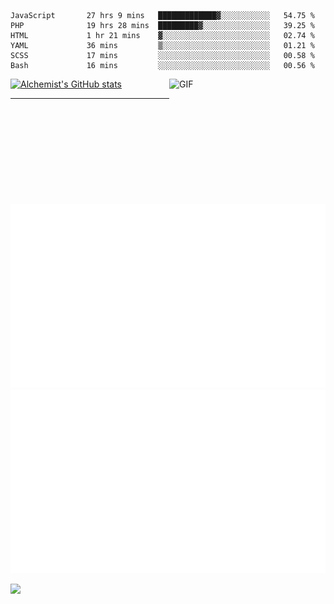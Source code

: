 <!--START_SECTION:waka-->

```text
JavaScript       27 hrs 9 mins   █████████████▓░░░░░░░░░░░   54.75 %
PHP              19 hrs 28 mins  █████████▓░░░░░░░░░░░░░░░   39.25 %
HTML             1 hr 21 mins    ▓░░░░░░░░░░░░░░░░░░░░░░░░   02.74 %
YAML             36 mins         ▒░░░░░░░░░░░░░░░░░░░░░░░░   01.21 %
SCSS             17 mins         ░░░░░░░░░░░░░░░░░░░░░░░░░   00.58 %
Bash             16 mins         ░░░░░░░░░░░░░░░░░░░░░░░░░   00.56 %
```

<!--END_SECTION:waka-->

[![Alchemist's GitHub stats](https://github-readme-stats.vercel.app/api?username=DrMaxis&show_icons=true&theme=outrun&count_private=true)](#)
<img align="right" alt="GIF" src="https://user-images.githubusercontent.com/5355808/139111924-210cc6fa-9fb1-4dac-929d-6324a5836a92.gif" width="250" height="200" />
<hr />

![](https://raw.githubusercontent.com/DrMaxis/github-stats-transparent/output/generated/overview.svg)
![](https://raw.githubusercontent.com/DrMaxis/github-stats-transparent/output/generated/languages.svg)

 
<a href="https://count.getloli.com/"><img src="https://count.getloli.com/get/@:maxis-the-alchemist?theme=rule34"></a>
<!-- https://count.getloli.com/get/@alchemist?theme=rule34 -->
<br>
